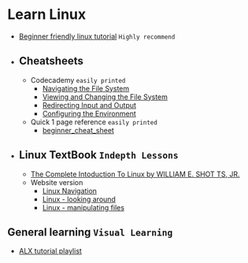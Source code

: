 # Learn Linux
- [Beginner friendly linux tutorial](https://www.javatpoint.com/linux-directories) `Highly recommend`
- ## Cheatsheets
	- Codecademy `easily printed`
		- [Navigating the File System](https://www.codecademy.com/learn/learn-the-command-line/modules/learn-the-command-line-navigation/cheatsheet)
		- [Viewing and Changing the File System](https://www.codecademy.com/learn/learn-the-command-line/modules/learn-the-command-line-manipulation/cheatsheet)
		- [Redirecting Input and Output](https://www.codecademy.com/learn/learn-the-command-line/modules/learn-the-command-line-redirection/cheatsheet)
		- [Configuring the Environment](https://www.codecademy.com/learn/learn-the-command-line/modules/learn-the-command-line-environment/cheatsheet)
  	- Quick 1 page reference `easily printed`
		- [beginner_cheat_sheet](https://drive.google.com/file/d/1mjWbOAkY2zgXGOIF0aY-CW4A4HC7xfbe/view?usp=share_link)
- ## Linux TextBook `Indepth Lessons`
	- [The Complete Intoduction To Linux by WILLIAM E. SHOT TS, JR.](https://drive.google.com/file/d/1mhfeNAkOycjXbXnNE09UjbQUJ0Csuj6O/view?usp=share_link)
	- Website version
		- [Linux Navigation](http://linuxcommand.org/lc3_lts0020.php)
		- [Linux - looking around](http://linuxcommand.org/lc3_lts0030.php)
		- [Linux - manipulating files](http://linuxcommand.org/lc3_lts0050.php)
## General learning `Visual Learning`
- [ALX tutorial playlist](https://www.youtube.com/watch?v=C-U3hgTHb34&list=PLTpdEvFxLcXxrnqi8kG911a19QXz1bxRi)
  